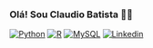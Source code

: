 ### Olá! Sou Claudio Batista 🙋‍♂️

[![Python](https://img.shields.io/badge/Python-3776AB?style=for-the-badge&logo=python&logoColor=white)]()
[![R](https://img.shields.io/badge/R-276DC3?style=for-the-badge&logo=r&logoColor=white)]()
[![MySQL](https://img.shields.io/badge/MySQL-005C84?style=for-the-badge&logo=mysql&logoColor=white)]()
[![Linkedin](https://img.shields.io/badge/LinkedIn-0077B5?style=for-the-badge&logo=linkedin&logoColor=white)](linkedin.com/in/antônio-claudio-dutra-batista-11a01224a)
